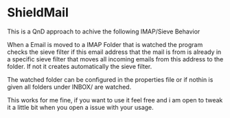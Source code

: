 # ShieldMail

This is a QnD approach to achive the following IMAP/Sieve Behavior

When a Email is moved to a IMAP Folder that is watched the program checks the sieve filter if this email address that the mail is from is already in a specific sieve filter that moves all incoming emails from this address to the folder.
If not it creates automatically the sieve filter.

The watched folder can be configured in the properties file or if nothin is given all folders under INBOX/ are watched.

This works for me fine, if you want to use it feel free and i am open to tweak it a little bit when you open a issue with your usage.
